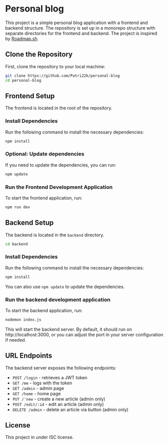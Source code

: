 # Personal blog

This project is a simple personal blog application with a 
frontend and backend structure. The repository is set up in 
a monorepo structure with separate directories for the frontend 
and backend. The project is inspired by [Roadmap.sh](https://roadmap.sh/projects/personal-blog).

## Clone the Repository
First, clone the repository to your local machine:
```bash
git clone https://github.com/Patri22k/personal-blog
cd personal-blog
```

## Frontend Setup
The frontend is located in the root of the repository.

### Install Dependencies
Run the following command to install the necessary dependencies:
```bash
npm install
```

### Optional: Update dependencies
If you need to update the dependencies, you can run:
```bash
npm update
```

### Run the Frontend Development Application
To start the frontend application, run:
```bash
npm run dev
```

## Backend Setup
The backend is located in the `backend` directory.
```bash
cd backend
```

### Install Dependencies
Run the following command to install the necessary dependencies:
```bash
npm install
```

You can also use `npm update` to update the dependencies.

### Run the backend development application
To start the backend application, run:
```bash
nodemon index.js
```
This will start the backend server. By default, it should 
run on http://localhost:3000, or you can adjust the port 
in your server configuration if needed.

## URL Endpoints
The backend server exposes the following endpoints:
- `POST /login` - retrieves a JWT token
- `GET /me` - logs with the token
- `GET /admin` - admin page
- `GET /home` - home page
- `PUT /'new` - create a new article (admin only)
- `POST /edit/:id` - edit an article (admin only)
- `DELETE /admin` - delete an article via button (admin only)

## License
This project in under ISC license.
